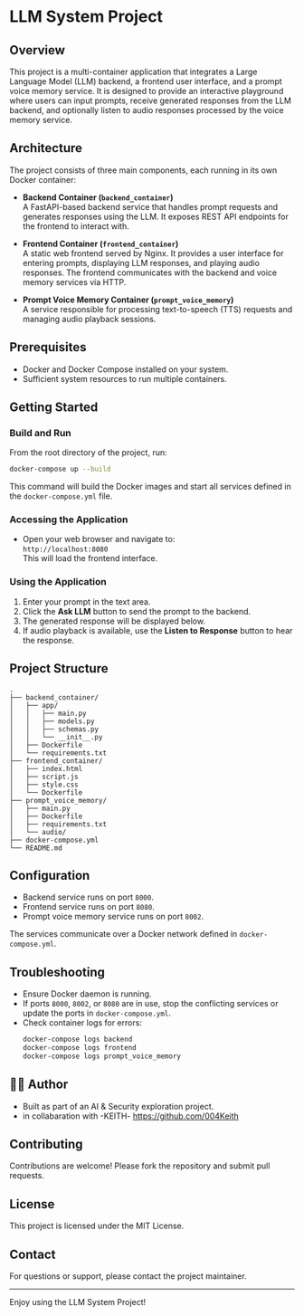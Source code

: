 # LLM System Project

## Overview

This project is a multi-container application that integrates a Large Language Model (LLM) backend, a frontend user interface, and a prompt voice memory service. It is designed to provide an interactive playground where users can input prompts, receive generated responses from the LLM backend, and optionally listen to audio responses processed by the voice memory service.

## Architecture

The project consists of three main components, each running in its own Docker container:

- **Backend Container (`backend_container`)**  
  A FastAPI-based backend service that handles prompt requests and generates responses using the LLM. It exposes REST API endpoints for the frontend to interact with.

- **Frontend Container (`frontend_container`)**  
  A static web frontend served by Nginx. It provides a user interface for entering prompts, displaying LLM responses, and playing audio responses. The frontend communicates with the backend and voice memory services via HTTP.

- **Prompt Voice Memory Container (`prompt_voice_memory`)**  
  A service responsible for processing text-to-speech (TTS) requests and managing audio playback sessions.

## Prerequisites

- Docker and Docker Compose installed on your system.
- Sufficient system resources to run multiple containers.

## Getting Started

### Build and Run

From the root directory of the project, run:

```bash
docker-compose up --build
```

This command will build the Docker images and start all services defined in the `docker-compose.yml` file.

### Accessing the Application

- Open your web browser and navigate to:  
  `http://localhost:8080`  
  This will load the frontend interface.

### Using the Application

1. Enter your prompt in the text area.
2. Click the **Ask LLM** button to send the prompt to the backend.
3. The generated response will be displayed below.
4. If audio playback is available, use the **Listen to Response** button to hear the response.

## Project Structure

```
.
├── backend_container/
│   ├── app/
│   │   ├── main.py
│   │   ├── models.py
│   │   ├── schemas.py
│   │   └── __init__.py
│   ├── Dockerfile
│   └── requirements.txt
├── frontend_container/
│   ├── index.html
│   ├── script.js
│   ├── style.css
│   └── Dockerfile
├── prompt_voice_memory/
│   ├── main.py
│   ├── Dockerfile
│   ├── requirements.txt
│   └── audio/
├── docker-compose.yml
└── README.md
```

## Configuration

- Backend service runs on port `8000`.
- Frontend service runs on port `8080`.
- Prompt voice memory service runs on port `8002`.

The services communicate over a Docker network defined in `docker-compose.yml`.

## Troubleshooting

- Ensure Docker daemon is running.
- If ports `8000`, `8002`, or `8080` are in use, stop the conflicting services or update the ports in `docker-compose.yml`.
- Check container logs for errors:
  ```bash
  docker-compose logs backend
  docker-compose logs frontend
  docker-compose logs prompt_voice_memory
  
  ```
## 🧑‍💻 Author

- Built as part of an AI & Security exploration project.
- in collabaration with -KEITH- https://github.com/004Keith
## Contributing

Contributions are welcome! Please fork the repository and submit pull requests.

## License

This project is licensed under the MIT License.

## Contact

For questions or support, please contact the project maintainer.

---
Enjoy using the LLM System Project!
